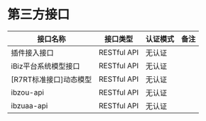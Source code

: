 # 第三方接口

| 接口名称   |   接口类型     |  认证模式 | 备注 |
| --------  | ----------- | -----------| -----------|
| 插件接入接口  |  RESTful API | 无认证 |  |
| iBiz平台系统模型接口  |  RESTful API | 无认证 |  |
| [R7RT标准接口]动态模型  |  RESTful API | 无认证 |  |
| ibzou-api  |  RESTful API | 无认证 |  |
| ibzuaa-api  |  RESTful API | 无认证 |  |

